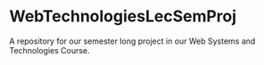 # WebTechnologiesLecSemProj
A repository for our semester long project in our Web Systems and Technologies Course.
